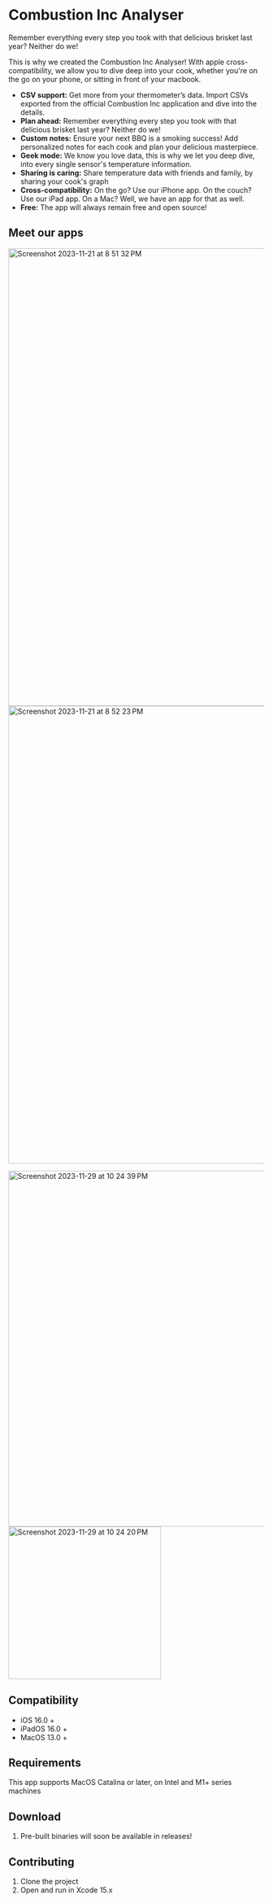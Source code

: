 # Combustion Inc Analyser

Remember everything every step you took with that delicious brisket last year? Neither do we! 

This is why we created the Combustion Inc Analyser! With apple cross-compatibility, we allow you to dive deep into your cook, whether you're on the go on your phone, or sitting in front of 
 your macbook.

- **CSV support:** Get more from your thermometer’s data. Import CSVs exported from the official Combustion Inc application and dive into the details.
- **Plan ahead:** Remember everything every step you took with that delicious brisket last year? Neither do we!
- **Custom notes:** Ensure your next BBQ is a smoking success! Add personalized notes for each cook and plan your delicious masterpiece.
- **Geek mode:** We know you love data, this is why we let you deep dive, into every single sensor's temperature information.
- **Sharing is caring:** Share temperature data with friends and family, by sharing your cook's graph
- **Cross-compatibility:** On the go? Use our iPhone app. On the couch? Use our iPad app. On a Mac? Well, we have an app for that as well.
- **Free:** The app will always remain free and open source!

## Meet our apps

<img width="900" alt="Screenshot 2023-11-21 at 8 51 32 PM" src="https://github.com/mschinis/combustion-inc-analyser/assets/771903/0eb07a2c-0699-4707-b12b-76b7cd253714">
<img width="900" alt="Screenshot 2023-11-21 at 8 52 23 PM" src="https://github.com/mschinis/combustion-inc-analyser/assets/771903/42fedd91-c626-4169-a786-f3fc53f9ec20">

<p float="left">
<img width="700" alt="Screenshot 2023-11-29 at 10 24 39 PM" src="https://github.com/mschinis/combustion-inc-analyser/assets/771903/74725031-93e3-4366-91a3-30c1da8a669f">
<img width="300" alt="Screenshot 2023-11-29 at 10 24 20 PM" src="https://github.com/mschinis/combustion-inc-analyser/assets/771903/398008f2-ad1e-45bd-8430-0670839d316b">
</p>

## Compatibility

- iOS 16.0 +
- iPadOS 16.0 +
- MacOS 13.0 +

## Requirements

This app supports MacOS Catalina or later, on Intel and M1+ series machines

## Download

1. Pre-built binaries will soon be available in releases!

## Contributing

1. Clone the project
2. Open and run in Xcode 15.x
